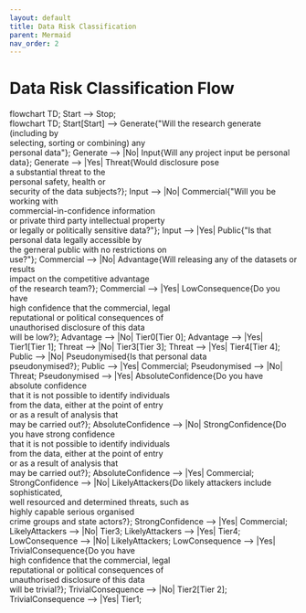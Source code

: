 ```yaml
---
layout: default
title: Data Risk Classification
parent: Mermaid
nav_order: 2
---
```


<head>
  <script src="https://cdn.jsdelivr.net/npm/mermaid/dist/mermaid.min.js">
  <script>mermaid.initialize({startOnLoad:true});</script>
</head>

# Data Risk Classification Flow

<div class="mermaid">
flowchart TD;
    Start --> Stop;
</div>

<div class="mermaid">
flowchart TD;
	Start[Start] --> Generate{"Will the research generate (including by <br/> selecting, sorting or combining) any <br/> personal data"};
	Generate --> |No| Input{Will any project input be personal data};
	Generate --> |Yes| Threat{Would disclosure pose <br/> a substantial threat to the <br/> personal safety, health or <br/> security of the data subjects?};
	Input --> |No| Commercial{"Will you be working with <br/> commercial-in-confidence information <br/> or private third party intellectual property <br/> or legally or politically sensitive data?"};
	Input --> |Yes| Public{"Is that personal data legally accessible by <br/> the gerneral public with no restrictions on <br/> use?"};
	Commercial --> |No| Advantage{Will releasing any of the datasets or results <br/> impact on the competitive advantage <br/> of the research team?};
	Commercial --> |Yes| LowConsequence{Do you have <br/> high confidence that the commercial, legal <br/> reputational or political consequences of <br/>unauthorised disclosure of this data <br/> will be low?};
	Advantage --> |No| Tier0[Tier 0];
	Advantage --> |Yes| Tier1[Tier 1];
	Threat --> |No| Tier3[Tier 3];
	Threat --> |Yes| Tier4[Tier 4];
	Public --> |No| Pseudonymised{Is that personal data <br/> pseudonymised?};
	Public --> |Yes| Commercial;
	Pseudonymised --> |No| Threat;
	Pseudonymised --> |Yes| AbsoluteConfidence{Do you have absolute confidence <br/> that it is not possible to identify individuals <br/> from the data, either at the point of entry <br/> or as a result of analysis that <br/> may be carried out?};
	AbsoluteConfidence --> |No| StrongConfidence{Do you have strong confidence <br/> that it is not possible to identify individuals <br/> from the data, either at the point of entry <br/> or as a result of analysis that <br/> may be carried out?};
	AbsoluteConfidence --> |Yes| Commercial;
	StrongConfidence --> |No| LikelyAttackers{Do likely attackers include sophisticated, <br/> well resourced and determined threats, such as <br/> highly capable serious organised <br/> crime groups and state actors?};
	StrongConfidence --> |Yes| Commercial;
	LikelyAttackers --> |No| Tier3;
	LikelyAttackers --> |Yes| Tier4;
	LowConsequence --> |No| LikelyAttackers;
	LowConsequence --> |Yes| TrivialConsequence{Do you have <br/> high confidence that the commercial, legal <br/> reputational or political consequences of <br/>unauthorised disclosure of this data <br/> will be trivial?};
	TrivialConsequence --> |No| Tier2[Tier 2];
	TrivialConsequence --> |Yes| Tier1;
</div>